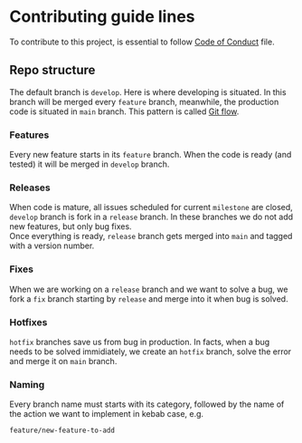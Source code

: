# Contributing guide lines
To contribute to this project, is essential to follow [Code of Conduct](https://github.com/NicholasPilotto/cleanify/blob/develop/CODE_OF_CONDUCT.md) file.

## Repo structure
The default branch is ```develop```. Here is where developing is situated. In this branch will be merged every ```feature``` branch, meanwhile, the production code is situated in ```main``` branch. This pattern is called [Git flow](https://danielkummer.github.io/git-flow-cheatsheet/).

### Features
Every new feature starts in its ```feature``` branch. When the code is ready (and tested) it will be merged in ```develop``` branch.

### Releases
When code is mature, all issues scheduled for current ```milestone``` are closed, ```develop``` branch is fork in a ```release``` branch. In these branches we do not add new features, but only bug fixes. <br>
Once everything is ready, ```release``` branch gets merged into ```main``` and tagged with a version number.

### Fixes
When we are working on a ```release``` branch and we want to solve a bug, we fork a ```fix``` branch starting by ```release``` and merge into it when bug is solved.

### Hotfixes
```hotfix``` branches save us from bug in production. In facts, when a bug needs to be solved immidiately, we create an ```hotfix``` branch, solve the error and merge it on ```main``` branch.

### Naming
Every branch name must starts with its category, followed by the name of the action we want to implement in kebab case, e.g.
```
feature/new-feature-to-add
```
